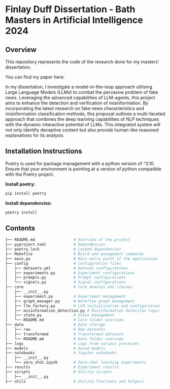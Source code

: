 # Finlay Duff Dissertation - Bath Masters in Artificial Intelligence 2024

## Overview
This repository represents the code of the research done for my masters' dissertation.

You can find my paper here: 

In my dissertation, I investigate a model-in-the-loop approach utilising Large Language Models (LLMs) to combat the pervasive problem of fake news. Leveraging the advanced capabilities of LLM-agents, this project aims to enhance the detection and verification of misinformation. By incorporating the latest research on fake news characteristics and misinformation classification methods, this proposal outlines a multi-faceted approach that combines the deep learning capabilities of NLP techniques with the dynamic interactive potential of LLMs. This integrated system will not only identify deceptive content but also provide human-like reasoned explanations for its analysis. 

## Installation Instructions
Poetry is used for package management with a python version of ^3.10. Ensure that your environment is pointing at a version of python compatible with the Poetry project. 

__Install poetry:__
```bash
pip install poetry
```

__Install dependencies:__
```bash
poetry install
```

## Contents
```bash
├── README.md                 # Overview of the project
├── pyproject.toml            # Dependencies
├── poetry.lock               # Locked dependencies
├── Makefile                  # Build and management commands
├── main.py                   # Main entry point of the application
├── config                    # Configuration files
│   ├── datasets.yml          # Dataset configurations
│   ├── experiments.py        # Experiment configurations
│   ├── prompts.py            # Prompt configurations
│   └── signals.py            # Signal configurations
├── core                      # Core modules and classes
│   ├── __init__.py
│   ├── experiment.py         # Experiment management
│   ├── graph_manager.py      # Workflow graph management
│   ├── llm_factory.py        # LLM initialization and configuration
│   ├── misinformation_detection.py # Misinformation detection logic
│   ├── state.py              # State management
│   └── README.md             # Core folder overview
├── data                      # Data storage
│   ├── raw                   # Raw datasets
│   ├── transformed           # Transformed datasets
│   └── README.md             # Data folder overview
├── logs                      # Logs from various processes
├── models                    # Saved models
├── notebooks                 # Jupyter notebooks
│   ├── __init__.py
│   └── zero_shot.ipynb       # Zero-shot learning experiments
├── results                   # Experiment results
├── scripts                   # Utility scripts
│   ├── __init__.py
├── utils                     # Utility functions and helpers
```